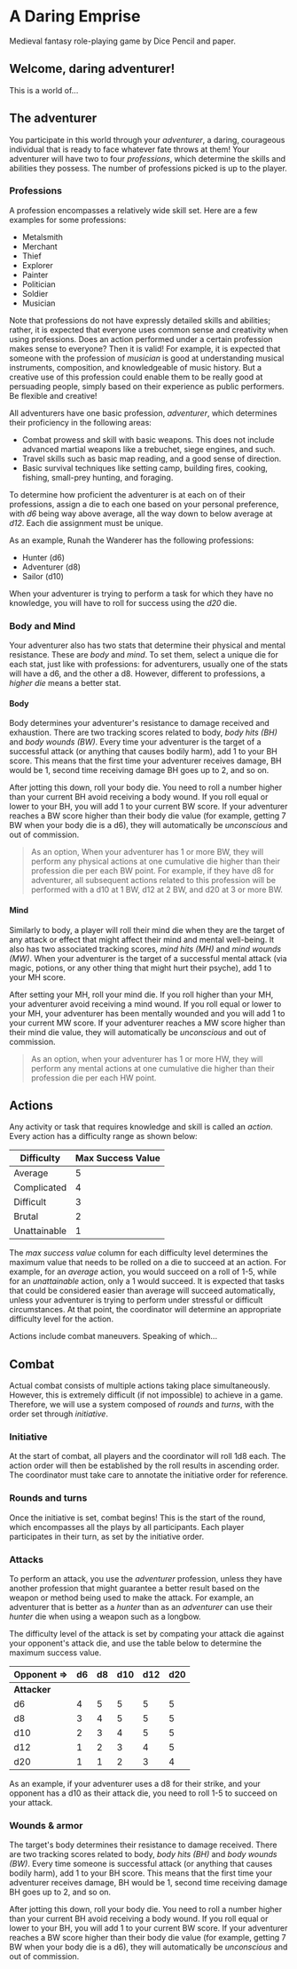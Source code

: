 # A Daring Emprise
Medieval fantasy role-playing game by Dice Pencil and paper.

## Welcome, daring adventurer!

This is a world of...

## The adventurer

You participate in this world through your *adventurer*, a daring, courageous individual that is ready to face whatever fate throws at them! Your adventurer will have two to four _professions_, which determine the skills and abilities they possess. The number of professions picked is up to the player.
 
### Professions

A profession encompasses a relatively wide skill set. Here are a few examples for some professions:

- Metalsmith
- Merchant
- Thief
- Explorer
- Painter
- Politician
- Soldier
- Musician

 Note that professions do not have expressly detailed skills and abilities; rather, it is expected that everyone uses common sense and creativity when using professions. Does an action performed under a certain profession makes sense to everyone? Then it is valid! For example, it is expected that someone with the profession of _musician_ is good at understanding musical instruments, composition, and knowledgeable of music history. But a creative use of this profession could enable them to be really good at persuading people, simply based on their experience as public performers. Be flexible and creative!

All adventurers have one basic profession, *adventurer*, which determines their proficiency in the following areas:

- Combat prowess and skill with basic weapons. This does not include advanced martial weapons like a trebuchet, siege engines, and such.
- Travel skills such as basic map reading, and a good sense of direction. 
- Basic survival techniques like setting camp, building fires, cooking, fishing, small-prey hunting, and foraging.

To determine how proficient the adventurer is at each on of their professions, assign a die to each one based on your personal preference, with *d6* being way above average, all the way down to below average at *d12*. Each die assignment must be unique.

As an example, Runah the Wanderer has the following professions:

- Hunter (d6)
- Adventurer (d8)
- Sailor (d10)

When your adventurer is trying to perform a task for which they have no knowledge, you will have to roll for success using the *d20* die.

### Body and Mind 

Your adventurer also has two stats that determine their physical and mental resistance. These are *body* and *mind*. To set them, select a unique die for each stat, just like with professions: for adventurers, usually one of the stats will have a d6, and the other a d8. However, different to professions, a *higher die* means a better stat.

#### Body

Body determines your adventurer's resistance to damage received and exhaustion. There are two tracking scores related to body, *body hits (BH)* and *body wounds (BW)*. Every time your adventurer is the target of a successful attack (or anything that causes bodily harm), add 1 to your BH score. This means that the first time your adventurer receives damage, BH would be 1, second time receiving damage BH goes up to 2, and so on.

After jotting this down, roll your body die. You need to roll a number higher than your current BH avoid receiving a body wound. If you roll equal or lower to your BH, you will add 1 to your current BW score. If your adventurer reaches a BW score higher than their body die value (for example, getting 7 BW when your body die is a d6), they will automatically be *unconscious* and out of commission.

>  As an option, When your adventurer has 1 or more BW, they will perform any physical actions at one cumulative die higher than their profession die per each BW point. For example, if they have d8 for adventurer, all subsequent actions related to this profession will be performed with a d10 at 1 BW, d12 at 2 BW, and d20 at 3 or more BW.

#### Mind

Similarly to body, a player will roll their mind die when they are the target of any attack or effect that might affect their mind and mental well-being. It also has two associated tracking scores, *mind hits (MH)* and *mind wounds (MW)*. When your adventurer is the target of a successful mental attack (via magic, potions, or any other thing that might hurt their psyche), add 1 to your MH score.

After setting your MH, roll your mind die. If you roll higher than your MH, your adventurer avoid receiving a mind wound. If you roll equal or lower to your MH, your adventurer has been mentally wounded and you will add 1 to your current MW score. If your adventurer reaches a MW score higher than their mind die value, they will automatically be *unconscious* and out of commission.

> As an option, when your adventurer has 1 or more HW, they will perform any mental actions at one cumulative die higher than their profession die per each HW point.

## Actions

Any activity or task that requires knowledge and skill is called an *action*. Every action has a difficulty range as shown below:

| Difficulty   | Max Success Value |
|--------------|-------------------|
| Average      | 5                 |
| Complicated  | 4                 |
| Difficult    | 3                 |
| Brutal       | 2                 |
| Unattainable | 1                 |

 The *max success value* column for each difficulty level determines the maximum value that needs to be rolled on a die to succeed at an action. For example, for an *average* action, you would succeed on a roll of 1-5, while for an *unattainable* action, only a 1 would succeed. It is expected that tasks that could be considered easier than average will succeed automatically, unless your adventurer is trying to perform under stressful or difficult circumstances. At that point, the coordinator will determine an appropriate difficulty level for the action.

Actions include combat maneuvers. Speaking of which...

## Combat

Actual combat consists of multiple actions taking place simultaneously. However, this is extremely difficult (if not impossible) to achieve in a game. Therefore, we will use a system composed of *rounds* and *turns*, with the order set through *initiative*.

### Initiative

At the start of combat, all players and the coordinator will roll 1d8 each. The action order will then be established by the roll results in ascending order. The coordinator must take care to annotate the initiative order for reference.

### Rounds and turns

Once the initiative is set, combat begins! This is the start of the round, which encompasses all the plays by all participants. Each player participates in their turn, as set by the initiative order.

### Attacks

To perform an attack, you use the *adventurer* profession, unless they have another profession that might guarantee a better result based on the weapon or method being used to make the attack. For example, an adventurer that is better as a *hunter* than as an *adventurer* can use their *hunter* die when using a weapon such as a longbow.

The difficulty level of the attack is set by compating your attack die against your opponent's attack die, and use the table below to determine the maximum success value.

| Opponent =>  | d6 | d8 | d10 | d12 | d20 | 
|--------------|----|----|-----|-----|-----|
| **Attacker** |    |    |     |     |     | 
| d6           | 4  | 5  | 5   | 5   | 5   |
| d8           | 3  | 4  | 5   | 5   | 5   |
| d10          | 2  | 3  | 4   | 5   | 5   |
| d12          | 1  | 2  | 3   | 4   | 5   |
| d20          | 1  | 1  | 2   | 3   | 4   |

As an example, if your adventurer uses a d8 for their strike, and your opponent has a d10 as their attack die, you need to roll 1-5 to succeed on your attack. 

### Wounds & armor

The target's body determines their resistance to damage received. There are two tracking scores related to body, *body hits (BH)* and *body wounds (BW)*. Every time someone is successful attack (or anything that causes bodily harm), add 1 to your BH score. This means that the first time your adventurer receives damage, BH would be 1, second time receiving damage BH goes up to 2, and so on.

After jotting this down, roll your body die. You need to roll a number higher than your current BH avoid receiving a body wound. If you roll equal or lower to your BH, you will add 1 to your current BW score. If your adventurer reaches a BW score higher than their body die value (for example, getting 7 BW when your body die is a d6), they will automatically be *unconscious* and out of commission.
